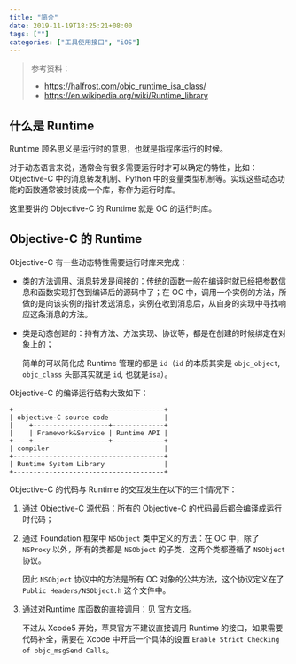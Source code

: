 ```yaml
---
title: "简介"
date: 2019-11-19T18:25:21+08:00
tags: [""]
categories: ["工具使用接口", "iOS"]
---
```


> 参考资料：
>
> - https://halfrost.com/objc_runtime_isa_class/
> - https://en.wikipedia.org/wiki/Runtime_library


## 什么是 Runtime

Runtime 顾名思义是运行时的意思，也就是指程序运行的时候。

对于动态语言来说，通常会有很多需要运行时才可以确定的特性，比如：Objective-C 中的消息转发机制、Python 中的变量类型机制等。实现这些动态功能的函数通常被封装成一个库，称作为运行时库。

这里要讲的 Objective-C 的 Runtime 就是 OC 的运行时库。

## Objective-C 的 Runtime

Objective-C 有一些动态特性需要运行时库来完成：

- 类的方法调用、消息转发是间接的：传统的函数一般在编译时就已经把参数信息和函数实现打包到编译后的源码中了；在 OC 中，调用一个实例的方法，所做的是向该实例的指针发送消息，实例在收到消息后，从自身的实现中寻找响应这条消息的方法。

- 类是动态创建的：持有方法、方法实现、协议等，都是在创建的时候绑定在对象上的；

  简单的可以简化成 Runtime 管理的都是 `id`（`id` 的本质其实是 `objc_object`, `objc_class` 头部其实就是 `id`, 也就是`isa`）。

Objective-C 的编译运行结构大致如下：

```
+--------------------------------------+
| objective-C source code              |
|    +-------------------+-------------+
|    | Framework&Service | Runtime API |
+----+-------------------+-------------+
| compiler                             |
+--------------------------------------+
| Runtime System Library               |
+--------------------------------------+
```

Objective-C 的代码与 Runtime 的交互发生在以下的三个情况下：

1. 通过 Objective-C 源代码：所有的 Objective-C 的代码最后都会编译成运行时代码；

2. 通过 Foundation 框架中 `NSObject` 类中定义的方法：在 OC 中，除了 `NSProxy` 以外，所有的类都是 `NSObject` 的子类，这两个类都遵循了 `NSObject` 协议。

   因此 `NSObject` 协议中的方法是所有 OC 对象的公共方法，这个协议定义在了 `Public Headers/NSObject.h` 这个文件中。

3. 通过对Runtime 库函数的直接调用：见 [官方文档](https://developer.apple.com/documentation/objectivec/objective-c_runtime)。

   不过从 Xcode5 开始，苹果官方不建议直接调用 Runtime 的接口，如果需要代码补全，需要在 Xcode 中开启一个具体的设置 `Enable Strict Checking of objc_msgSend Calls`。


